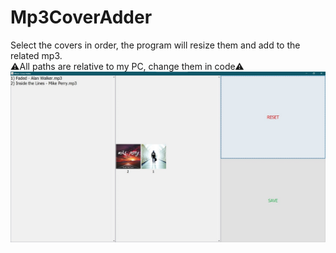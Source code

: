 # Mp3CoverAdder

Select the covers in order, the program will resize them and add to the related mp3.<br>
⚠All paths are relative to my PC, change them in code⚠<br>
<img src="screenshot.jpg">
